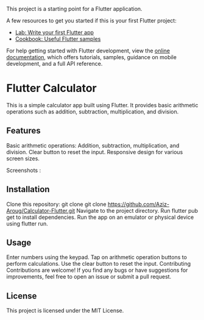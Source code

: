 This project is a starting point for a Flutter application.

A few resources to get you started if this is your first Flutter project:

- [Lab: Write your first Flutter app](https://docs.flutter.dev/get-started/codelab)
- [Cookbook: Useful Flutter samples](https://docs.flutter.dev/cookbook)

For help getting started with Flutter development, view the
[online documentation](https://docs.flutter.dev/), which offers tutorials,
samples, guidance on mobile development, and a full API reference.


# Flutter Calculator
This is a simple calculator app built using Flutter. It provides basic arithmetic operations such as addition, subtraction, multiplication, and division.

## Features
Basic arithmetic operations: Addition, subtraction, multiplication, and division.
Clear button to reset the input.
Responsive design for various screen sizes.

Screenshots :


## Installation
Clone this repository: git clone git clone https://github.com/Aziz-Aroug/Calculator-Flutter.git
Navigate to the project directory.
Run flutter pub get to install dependencies.
Run the app on an emulator or physical device using flutter run.
## Usage
Enter numbers using the keypad.
Tap on arithmetic operation buttons to perform calculations.
Use the clear button to reset the input.
Contributing
Contributions are welcome! If you find any bugs or have suggestions for improvements, feel free to open an issue or submit a pull request.

## License
This project is licensed under the MIT License.

